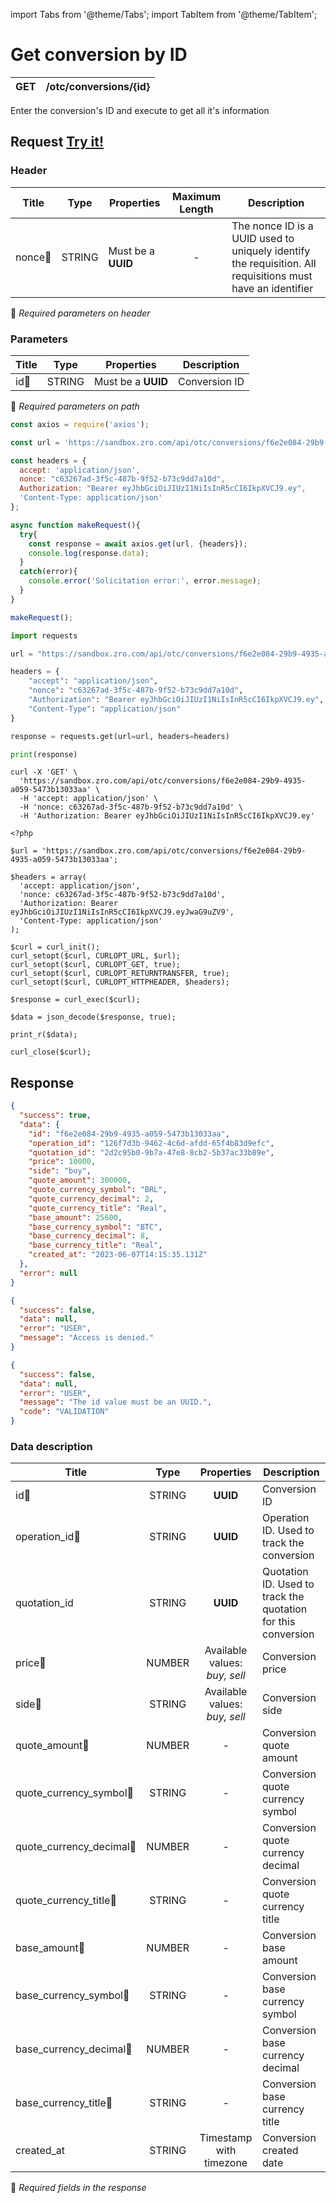import Tabs from '@theme/Tabs';
import TabItem from '@theme/TabItem';

# Get conversion by ID

| GET    | /otc/conversions/{id}|
| ------ | ---------------------|

Enter the conversion's ID and execute to get all it's information

## Request <a href="https://sandbox.zro.com/api/api/#/" class="try-btn">Try it!</a>

### Header
| Title                                    | Type       | Properties         | Maximum Length  | Description                                                                                                                           |
| ---------------------------------------- | :---------:|--------------------|:--------------: |-------------------------------------------------------------------------------------------------------------------------------------- |
| nonce:small_orange_diamond:              | STRING     | Must be a **UUID** | -               | The nonce ID is a UUID  used to uniquely identify the requisition. All requisitions must have an identifier                       |
:small_orange_diamond: *Required parameters on header*

### Parameters

| Title                    | Type       | Properties             |Description   |
| -------------------------| :---------:|:----------------------:|--------------|
| id:small_orange_diamond: | STRING     | Must be a **UUID**     |Conversion ID |
:small_orange_diamond: *Required parameters on path*



<Tabs>
<TabItem value="js" label="NodeJS">

```js title=Axios
const axios = require('axios');

const url = 'https://sandbox.zro.com/api/otc/conversions/f6e2e084-29b9-4935-a059-5473b13033aa';

const headers = {
  accept: 'application/json',
  nonce: "c63267ad-3f5c-487b-9f52-b73c9dd7a10d",
  Authorization: "Bearer eyJhbGciOiJIUzI1NiIsInR5cCI6IkpXVCJ9.ey",
  'Content-Type: application/json'
};

async function makeRequest(){
  try{
    const response = await axios.get(url, {headers});
    console.log(response.data);
  }
  catch(error){
    console.error('Solicitation error:', error.message);
  }
}

makeRequest();
```
</TabItem>
<TabItem value="py" label="Python">

```python title=Requests
import requests

url = "https://sandbox.zro.com/api/otc/conversions/f6e2e084-29b9-4935-a059-5473b13033aa"

headers = {
    "accept": "application/json",
    "nonce": "c63267ad-3f5c-487b-9f52-b73c9dd7a10d",
    "Authorization": "Bearer eyJhbGciOiJIUzI1NiIsInR5cCI6IkpXVCJ9.ey",
    "Content-Type": "application/json"
}

response = requests.get(url=url, headers=headers)

print(response)
```
</TabItem>
<TabItem value="shell" label="Shell">

```shell title=CURL
curl -X 'GET' \
  'https://sandbox.zro.com/api/otc/conversions/f6e2e084-29b9-4935-a059-5473b13033aa' \
  -H 'accept: application/json' \
  -H 'nonce: c63267ad-3f5c-487b-9f52-b73c9dd7a10d' \
  -H 'Authorization: Bearer eyJhbGciOiJIUzI1NiIsInR5cCI6IkpXVCJ9.ey'
```
</TabItem>
<TabItem value="php" label="PHP">

```shell title=CURL
<?php

$url = 'https://sandbox.zro.com/api/otc/conversions/f6e2e084-29b9-4935-a059-5473b13033aa';

$headers = array(
  'accept: application/json',
  'nonce: c63267ad-3f5c-487b-9f52-b73c9dd7a10d',
  'Authorization: Bearer eyJhbGciOiJIUzI1NiIsInR5cCI6IkpXVCJ9.eyJwaG9uZV9',
  'Content-Type: application/json'
);

$curl = curl_init();
curl_setopt($curl, CURLOPT_URL, $url);
curl_setopt($curl, CURLOPT_GET, true);
curl_setopt($curl, CURLOPT_RETURNTRANSFER, true);
curl_setopt($curl, CURLOPT_HTTPHEADER, $headers);

$response = curl_exec($curl);

$data = json_decode($response, true);

print_r($data);

curl_close($curl);
```
</TabItem>
</Tabs>

## Response


<Tabs>
<TabItem value="200" label="200">

```json  title=/otc/conversions/{id}
{
  "success": true,
  "data": {
    "id": "f6e2e084-29b9-4935-a059-5473b13033aa",
    "operation_id": "126f7d3b-9462-4c6d-afdd-65f4b83d9efc",
    "quotation_id": "2d2c95b0-9b7a-47e8-8cb2-5b37ac33b89e",
    "price": 10000,
    "side": "buy",
    "quote_amount": 300000,
    "quote_currency_symbol": "BRL",
    "quote_currency_decimal": 2,
    "quote_currency_title": "Real",
    "base_amount": 25600,
    "base_currency_symbol": "BTC",
    "base_currency_decimal": 8,
    "base_currency_title": "Real",
    "created_at": "2023-06-07T14:15:35.131Z"
  },
  "error": null
}
```
</TabItem>
<TabItem value="401" label="401">

```json  title=/otc/conversions/{id}
{
  "success": false,
  "data": null,
  "error": "USER",
  "message": "Access is denied."
}
```
</TabItem>
<TabItem value="422" label="422">

```json  title=/otc/conversions/{id}
{
  "success": false,
  "data": null,
  "error": "USER",
  "message": "The id value must be an UUID.",
  "code": "VALIDATION"
}
```
</TabItem>
</Tabs>

### Data description

| Title                                         | Type   |Properties                          | Description                                                   |
| --------------------------------------------  |:------:|:----------------------------------:|---------------------------------------------------------------|
| id:small_orange_diamond:                      | STRING |**UUID**                            | Conversion ID                                                 |
| operation_id:small_orange_diamond:            | STRING |**UUID**                            | Operation ID. Used to track the conversion                    |
| quotation_id                                  | STRING |**UUID**                            | Quotation ID. Used to track the quotation for this conversion |
| price:small_orange_diamond:                   | NUMBER |Available values: <br/>*buy, sell*  | Conversion price                                              |
| side:small_orange_diamond:                    | STRING |Available values: <br/>*buy, sell*  | Conversion side                                               |
| quote_amount:small_orange_diamond:            | NUMBER |-                                   | Conversion quote amount                                       |
| quote_currency_symbol:small_orange_diamond:   | STRING |-                                   | Conversion quote currency symbol                              |
| quote_currency_decimal:small_orange_diamond:  | NUMBER |-                                   | Conversion quote currency decimal                             |
| quote_currency_title:small_orange_diamond:    | STRING |-                                   | Conversion quote currency title                               |
| base_amount:small_orange_diamond:             | NUMBER |-                                   | Conversion base amount                                        |
| base_currency_symbol:small_orange_diamond:    | STRING |-                                   | Conversion base currency symbol                               |
| base_currency_decimal:small_orange_diamond:   | NUMBER |-                                   | Conversion base currency decimal                              |
| base_currency_title:small_orange_diamond:     | STRING |-                                   | Conversion base currency title                                |
| created_at                                    | STRING |Timestamp with timezone             | Conversion created date                                       |
:small_orange_diamond: *Required fields in the response*